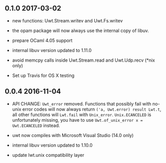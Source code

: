 0.1.0 2017-03-02
---------------------------
- new functions: Uwt.Stream.writev and Uwt.Fs.writev

- the opam package will now always use the internal copy of
  libuv.

- prepare OCaml 4.05 support

- internal libuv version updated to 1.11.0

- avoid memcpy calls inside Uwt.Stream.read and Uwt.Udp.recv
  (*nix only)

- Set up Travis for OS X testing

0.0.4 2016-11-04
---------------------------
- API CHANGE: `Uwt_error` removed. Functions that possibly fail with
  no-unix error codes will now always return `('a, Uwt.error) result
  Lwt.t`, all other functions will `Lwt.fail` with
  `Unix_error`. `Unix.ECANCELED` is unfortunately missing, you have to
  use `Uwt.of_unix_error x = Uwt.ECANCELED` instead.
  
- uwt now compiles with Microsoft Visual Studio (14.0 only)
  
- internal libuv version updated to 1.10.0

- update lwt.unix compatibility layer
